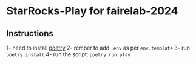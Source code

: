 # StarRocks-Play for fairelab-2024

## Instructions

1- need to install [poetry](https://python-poetry.org/)
2- rember to add `.env` as per `env.template`
3- run `poetry install`
4- run the script: `poetry run play`
